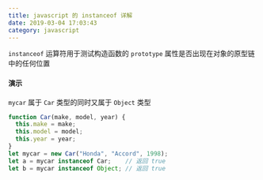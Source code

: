 ```yaml
---
title: javascript 的 instanceof 详解
date: 2019-03-04 17:03:43
category: javascript
---
```



`instanceof` 运算符用于测试构造函数的 `prototype` 属性是否出现在对象的原型链中的任何位置

#### 演示

`mycar` 属于 `Car` 类型的同时又属于 `Object` 类型

```js
function Car(make, model, year) {
  this.make = make;
  this.model = model;
  this.year = year;
}
let mycar = new Car("Honda", "Accord", 1998);
let a = mycar instanceof Car;    // 返回 true
let b = mycar instanceof Object; // 返回 true
```